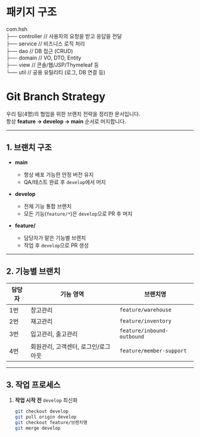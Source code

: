 # 패키지 구조
com.hsh<br>
 ├── controller   // 사용자의 요청을 받고 응답을 전달<br>
 ├── service      // 비즈니스 로직 처리<br>
 ├── dao          // DB 접근 (CRUD)<br>
 ├── domain       // VO, DTO, Entity<br>
 ├── view         // 콘솔/웹/JSP/Thymeleaf 등<br>
 └── util         // 공용 유틸리티 (로그, DB 연결 등)<br>


# Git Branch Strategy

우리 팀(4명)의 협업을 위한 브랜치 전략을 정리한 문서입니다.  
항상 **feature → develop → main** 순서로 머지합니다.  

---

## 1. 브랜치 구조

- **main**
  - 항상 배포 가능한 안정 버전 유지
  - QA/테스트 완료 후 `develop`에서 머지

- **develop**
  - 전체 기능 통합 브랜치
  - 모든 기능(`feature/*`)은 `develop`으로 PR 후 머지

- **feature/**
  - 담당자가 맡은 기능별 브랜치
  - 작업 후 `develop`으로 PR 생성

---

## 2. 기능별 브랜치

| 담당자 | 기능 영역 | 브랜치명 |
|--------|-----------|----------|
| 1번 | 창고관리 | `feature/warehouse` |
| 2번 | 재고관리 | `feature/inventory` |
| 3번 | 입고관리, 출고관리 | `feature/inbound-outbound` |
| 4번 | 회원관리, 고객센터, 로그인/로그아웃 | `feature/member-support` |

---

## 3. 작업 프로세스

1. **작업 시작 전** `develop` 최신화
   ```bash
   git checkout develop
   git pull origin develop
   git checkout feature/브랜치명
   git merge develop
